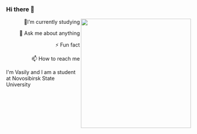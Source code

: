 ### Hi there 👋
<div id="header" align="right">

<body>
<img src="https://media.giphy.com/media/ToMjGpyHdJiioVfdtK0/giphy.gif" align="right" width="300" height="300" />
<p> 🌱I’m currently studying </p>
<p> 💬 Ask me about anything </p>
<p> ⚡ Fun fact </p>
<p> 📫 How to reach me </p>
</body>
</div>

I'm Vasily and I am a student at Novosibirsk State University





